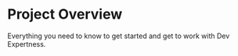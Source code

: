 # Project Overview

Everything you need to know to get started and get to work with Dev Expertness.
